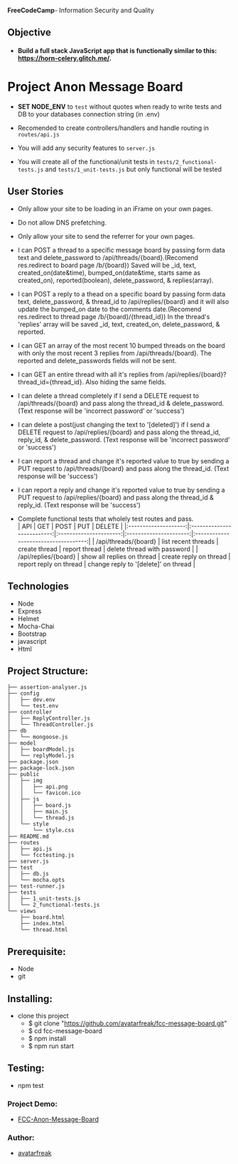 **FreeCodeCamp**- Information Security and Quality

## Objective

- #### Build a full stack JavaScript app that is functionally similar to this: https://horn-celery.glitch.me/.

# Project Anon Message Board

- **SET NODE_ENV** to `test` without quotes when ready to write tests and DB to your databases connection string (in .env)

- Recomended to create controllers/handlers and handle routing in `routes/api.js`

- You will add any security features to `server.js`

- You will create all of the functional/unit tests in `tests/2_functional-tests.js` and `tests/1_unit-tests.js` but only functional will be tested

## User Stories

- Only allow your site to be loading in an iFrame on your own pages.
- Do not allow DNS prefetching.
- Only allow your site to send the referrer for your own pages.

- I can POST a thread to a specific message board by passing form data text and delete_password to /api/threads/{board}.(Recomend res.redirect to board page /b/{board}) Saved will be \_id, text, created_on(date&time), bumped_on(date&time, starts same as created_on), reported(boolean), delete_password, & replies(array).
- I can POST a reply to a thead on a specific board by passing form data text, delete_password, & thread_id to /api/replies/{board} and it will also update the bumped_on date to the comments date.(Recomend res.redirect to thread page /b/{board}/{thread_id}) In the thread's 'replies' array will be saved \_id, text, created_on, delete_password, & reported.
- I can GET an array of the most recent 10 bumped threads on the board with only the most recent 3 replies from /api/threads/{board}. The reported and delete_passwords fields will not be sent.
- I can GET an entire thread with all it's replies from /api/replies/{board}?thread_id={thread_id}. Also hiding the same fields.
- I can delete a thread completely if I send a DELETE request to /api/threads/{board} and pass along the thread_id & delete_password. (Text response will be 'incorrect password' or 'success')
- I can delete a post(just changing the text to '[deleted]') if I send a DELETE request to /api/replies/{board} and pass along the thread_id, reply_id, & delete_password. (Text response will be 'incorrect password' or 'success')
- I can report a thread and change it's reported value to true by sending a PUT request to /api/threads/{board} and pass along the thread_id. (Text response will be 'success')
- I can report a reply and change it's reported value to true by sending a PUT request to /api/replies/{board} and pass along the thread_id & reply_id. (Text response will be 'success')
- Complete functional tests that wholely test routes and pass.  
   | API | GET | POST | PUT | DELETE |
  |:--------------------:|:--------------------------:|:----------------------:|:----------------------:|:------------------------------------:|
  | /api/threads/{board} | list recent threads | create thread | report thread | delete thread with password |
  | /api/replies/{board} | show all replies on thread | create reply on thread | report reply on thread | change reply to '[delete]' on thread |

## Technologies

- Node
- Express
- Helmet
- Mocha-Chai
- Bootstrap
- javascript
- Html

## Project Structure:

```
├── assertion-analyser.js
├── config
│   ├── dev.env
│   └── test.env
├── controller
│   ├── ReplyController.js
│   └── ThreadController.js
├── db
│   └── mongoose.js
├── model
│   ├── boardModel.js
│   └── replyModel.js
├── package.json
├── package-lock.json
├── public
│   ├── img
│   │   ├── api.png
│   │   └── favicon.ico
│   ├── js
│   │   ├── board.js
│   │   ├── main.js
│   │   └── thread.js
│   └── style
│       └── style.css
├── README.md
├── routes
│   ├── api.js
│   └── fcctesting.js
├── server.js
├── test
│   ├── db.js
│   └── mocha.opts
├── test-runner.js
├── tests
│   ├── 1_unit-tests.js
│   └── 2_functional-tests.js
└── views
    ├── board.html
    ├── index.html
    └── thread.html

```

## Prerequisite:

- Node
- git

## Installing:

- clone this project
  - \$ git clone "https://github.com/avatarfreak/fcc-message-board.git"
  - \$ cd fcc-message-board
  - \$ npm install
  - \$ npm run start

## Testing:

- npm test

### Project Demo:

- [FCC-Anon-Message-Board](https://avatarfreak-fcc-message-board.glitch.me)

### Author:

- [avatarfreak](https://github.com/avatarfreak)
